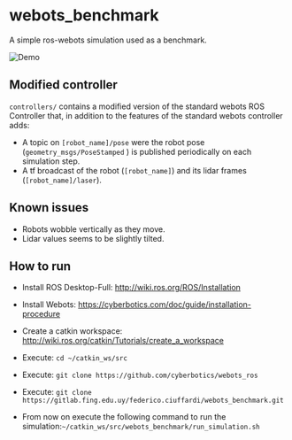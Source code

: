 # webots_benchmark

A simple ros-webots simulation used as a benchmark.

![Demo](https://i.imgur.com/XF1R8Nk.gif)

## Modified controller
`controllers/` contains a modified version of the standard webots ROS Controller that, in addition to the features of the standard webots controller adds:
* A topic on `[robot_name]/pose` were the robot pose (`geometry_msgs/PoseStamped` ) is published periodically on each simulation step.
* A tf broadcast of the robot (`[robot_name]`) and its lidar frames (`[robot_name]/laser`).

## Known issues
* Robots wobble vertically as they move.
* Lidar values seems to be slightly tilted.

## How to run

* Install ROS Desktop-Full: http://wiki.ros.org/ROS/Installation

* Install Webots: https://cyberbotics.com/doc/guide/installation-procedure

* Create a catkin workspace: http://wiki.ros.org/catkin/Tutorials/create_a_workspace

* Execute: `cd ~/catkin_ws/src`

* Execute: `git clone https://github.com/cyberbotics/webots_ros`

* Execute: `git clone https://gitlab.fing.edu.uy/federico.ciuffardi/webots_benchmark.git`

* From now on execute the following command to run the simulation:`~/catkin_ws/src/webots_benchmark/run_simulation.sh`
